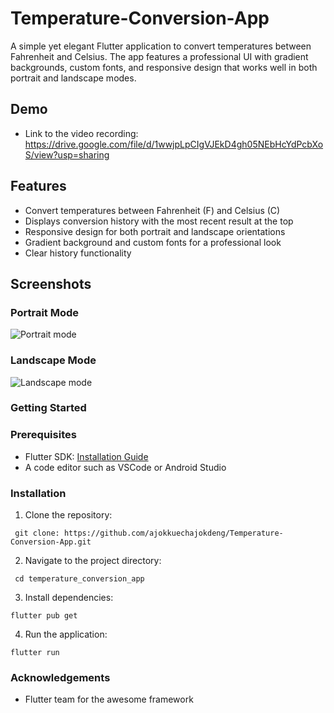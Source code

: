 # Temperature-Conversion-App
A simple yet elegant Flutter application to convert temperatures between Fahrenheit and Celsius. The app features a professional UI with gradient backgrounds, custom fonts, and responsive design that works well in both portrait and landscape modes.

## Demo 

- Link to the video recording: https://drive.google.com/file/d/1wwjpLpCIgVJEkD4gh05NEbHcYdPcbXoS/view?usp=sharing

## Features

- Convert temperatures between Fahrenheit (F) and Celsius (C)
- Displays conversion history with the most recent result at the top
- Responsive design for both portrait and landscape orientations
- Gradient background and custom fonts for a professional look
- Clear history functionality

## Screenshots

### Portrait Mode
![Portrait mode](https://github.com/user-attachments/assets/bcc07e97-8570-4e47-b8f8-4c1752588dc0)

### Landscape Mode
![Landscape mode](https://github.com/user-attachments/assets/e85152f7-ff97-43f0-87e2-de11013cc0de)




### Getting Started

### Prerequisites

- Flutter SDK: [Installation Guide](https://flutter.dev/docs/get-started/install)
- A code editor such as VSCode or Android Studio

### Installation

1. Clone the repository:

```
 git clone: https://github.com/ajokkuechajokdeng/Temperature-Conversion-App.git
```

2. Navigate to the project directory:

```
 cd temperature_conversion_app
```

3. Install dependencies:

```
flutter pub get
```

4. Run the application:

```
flutter run
```

### Acknowledgements
- Flutter team for the awesome framework

